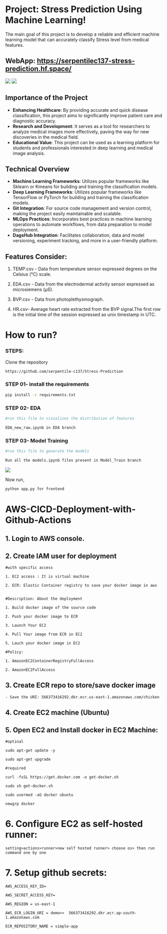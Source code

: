 # Project: Stress Prediction Using Machine Learning!
The main goal of this project is to develop a reliable and efficient machine learning model that can accurately classify Stress level from medical features.

## WebApp: https://serpentilec137-stress-prediction.hf.space/

<img src="Picture1.png">

<img src="Picture2.png">

## Importance of the Project
- **Enhancing Healthcare**: By providing accurate and quick disease classification, this project aims to significantly improve patient care and diagnostic accuracy.
- **Research and Development**: It serves as a tool for researchers to analyze medical images more effectively, paving the way for new discoveries in the medical field.
- **Educational Value**: This project can be used as a learning platform for students and professionals interested in deep learning and medical image analysis.

## Technical Overview
- **Machine Learning Frameworks**: Utilizes popular frameworks like Sklearn or Kmeans for building and training the classification models.
- **Deep Learning Frameworks**: Utilizes popular frameworks like TensorFlow or PyTorch for building and training the classification models.
- **Git Integration**: For source code management and version control, making the project easily maintainable and scalable.
- **MLOps Practices**: Incorporates best practices in machine learning operations to automate workflows, from data preparation to model deployment.
- **DagsHub Integration**: Facilitates collaboration, data and model versioning, experiment tracking, and more in a user-friendly platform.

## Features Consider:

1. TEMP.csv - Data from temperature sensor expressed degrees on the Celsius (°C) scale.

2. EDA.csv - Data from the electrodermal activity sensor expressed as microsiemens (μS).

3. BVP.csv - Data from photoplethysmograph.
4. HR.csv- Average heart rate extracted from the BVP signal.The first row is the initial time of the session expressed as unix timestamp in UTC.

# How to run?
### STEPS:

Clone the repository

```bash
https://github.com/serpentile-c137/Stress-Prediction
```

### STEP 01- install the requirements
```bash
pip install -r requirements.txt
```

### STEP 02- EDA
```bash
#run this file to visualizes the distribution of features

EDA_new_raw.ipynb in EDA branch
```
### STEP 03- Model Training
```bash
#run this file to generate the models

Run all the models.ipynb files present in Model_Train branch
```

<img src="Picture3.png">

Now run,
```bash
python app.py for frontend
```


# AWS-CICD-Deployment-with-Github-Actions

## 1. Login to AWS console.

## 2. Create IAM user for deployment

	#with specific access

	1. EC2 access : It is virtual machine

	2. ECR: Elastic Container registry to save your docker image in aws


	#Description: About the deployment

	1. Build docker image of the source code

	2. Push your docker image to ECR

	3. Launch Your EC2 

	4. Pull Your image from ECR in EC2

	5. Lauch your docker image in EC2

	#Policy:

	1. AmazonEC2ContainerRegistryFullAccess

	2. AmazonEC2FullAccess

	
## 3. Create ECR repo to store/save docker image
    - Save the URI: 566373416292.dkr.ecr.us-east-1.amazonaws.com/chicken

	
## 4. Create EC2 machine (Ubuntu) 

## 5. Open EC2 and Install docker in EC2 Machine:
	
	
	#optinal

	sudo apt-get update -y

	sudo apt-get upgrade
	
	#required

	curl -fsSL https://get.docker.com -o get-docker.sh

	sudo sh get-docker.sh

	sudo usermod -aG docker ubuntu

	newgrp docker
	
# 6. Configure EC2 as self-hosted runner:
    setting>actions>runner>new self hosted runner> choose os> then run command one by one


# 7. Setup github secrets:

    AWS_ACCESS_KEY_ID=

    AWS_SECRET_ACCESS_KEY=

    AWS_REGION = us-east-1

    AWS_ECR_LOGIN_URI = demo>>  566373416292.dkr.ecr.ap-south-1.amazonaws.com

    ECR_REPOSITORY_NAME = simple-app
